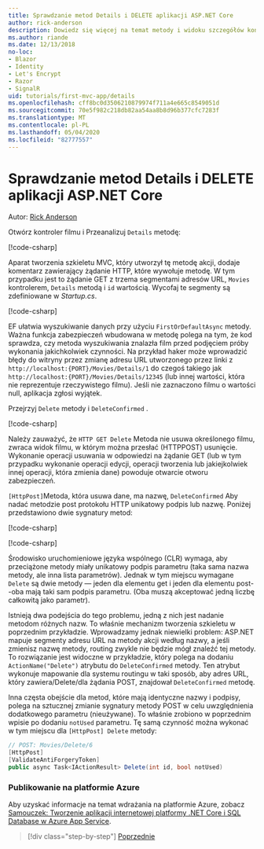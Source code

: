 ```yaml
---
title: Sprawdzanie metod Details i DELETE aplikacji ASP.NET Core
author: rick-anderson
description: Dowiedz się więcej na temat metody i widoku szczegółów kontrolera w podstawowej aplikacji ASP.NET Core MVC.
ms.author: riande
ms.date: 12/13/2018
no-loc:
- Blazor
- Identity
- Let's Encrypt
- Razor
- SignalR
uid: tutorials/first-mvc-app/details
ms.openlocfilehash: cff8bc0d3506210879974f711a4e665c8549051d
ms.sourcegitcommit: 70e5f982c218db82aa54aa8b8d96b377cfc7283f
ms.translationtype: MT
ms.contentlocale: pl-PL
ms.lasthandoff: 05/04/2020
ms.locfileid: "82777557"
---
```

# <a name="examine-the-details-and-delete-methods-of-an-aspnet-core-app"></a>Sprawdzanie metod Details i DELETE aplikacji ASP.NET Core

Autor: [Rick Anderson](https://twitter.com/RickAndMSFT)

Otwórz kontroler filmu i Przeanalizuj `Details` metodę:

[!code-csharp[](start-mvc/sample/MvcMovie22/Controllers/MoviesController.cs?name=snippet_details)]

Aparat tworzenia szkieletu MVC, który utworzył tę metodę akcji, dodaje komentarz zawierający żądanie HTTP, które wywołuje metodę. W tym przypadku jest to żądanie GET z trzema segmentami adresów URL, `Movies` kontrolerem, `Details` metodą i `id` wartością. Wycofaj te segmenty są zdefiniowane w *Startup.cs*.

[!code-csharp[](start-mvc/sample/MvcMovie3/Startup.cs?highlight=5&name=snippet_1)]

EF ułatwia wyszukiwanie danych przy użyciu `FirstOrDefaultAsync` metody. Ważna funkcja zabezpieczeń wbudowana w metodę polega na tym, że kod sprawdza, czy metoda wyszukiwania znalazła film przed podjęciem próby wykonania jakichkolwiek czynności. Na przykład haker może wprowadzić błędy do witryny przez zmianę adresu URL utworzonego przez linki z `http://localhost:{PORT}/Movies/Details/1` do czegoś takiego jak `http://localhost:{PORT}/Movies/Details/12345` (lub innej wartości, która nie reprezentuje rzeczywistego filmu). Jeśli nie zaznaczono filmu o wartości null, aplikacja zgłosi wyjątek.

Przejrzyj `Delete` metody i `DeleteConfirmed` .

[!code-csharp[](start-mvc/sample/MvcMovie22/Controllers/MoviesController.cs?name=snippet_delete)]

Należy zauważyć, że `HTTP GET Delete` Metoda nie usuwa określonego filmu, zwraca widok filmu, w którym można przesłać (HTTPPOST) usunięcie. Wykonanie operacji usuwania w odpowiedzi na żądanie GET (lub w tym przypadku wykonanie operacji edycji, operacji tworzenia lub jakiejkolwiek innej operacji, która zmienia dane) powoduje otwarcie otworu zabezpieczeń.

`[HttpPost]`Metoda, która usuwa dane, ma nazwę, `DeleteConfirmed` Aby nadać metodzie post protokołu HTTP unikatowy podpis lub nazwę. Poniżej przedstawiono dwie sygnatury metod:

[!code-csharp[](start-mvc/sample/MvcMovie/Controllers/MoviesController.cs?name=snippet_delete2)]

[!code-csharp[](start-mvc/sample/MvcMovie/Controllers/MoviesController.cs?name=snippet_delete3)]

Środowisko uruchomieniowe języka wspólnego (CLR) wymaga, aby przeciążone metody miały unikatowy podpis parametru (taka sama nazwa metody, ale inna lista parametrów). Jednak w tym miejscu wymagane `Delete` są dwie metody — jeden dla elementu get i jeden dla elementu post--oba mają taki sam podpis parametru. (Oba muszą akceptować jedną liczbę całkowitą jako parametr).

Istnieją dwa podejścia do tego problemu, jedną z nich jest nadanie metodom różnych nazw. To właśnie mechanizm tworzenia szkieletu w poprzednim przykładzie. Wprowadzamy jednak niewielki problem: ASP.NET mapuje segmenty adresu URL na metody akcji według nazwy, a jeśli zmienisz nazwę metody, routing zwykle nie będzie mógł znaleźć tej metody. To rozwiązanie jest widoczne w przykładzie, który polega na dodaniu `ActionName("Delete")` atrybutu do `DeleteConfirmed` metody. Ten atrybut wykonuje mapowanie dla systemu routingu w taki sposób, aby adres URL, który zawiera/Delete/dla żądania POST, znajdował `DeleteConfirmed` metodę.

Inna częsta obejście dla metod, które mają identyczne nazwy i podpisy, polega na sztucznej zmianie sygnatury metody POST w celu uwzględnienia dodatkowego parametru (nieużywane). To właśnie zrobiono w poprzednim wpisie po dodaniu `notUsed` parametru. Tę samą czynność można wykonać w tym miejscu dla `[HttpPost] Delete` metody:

```csharp
// POST: Movies/Delete/6
[HttpPost]
[ValidateAntiForgeryToken]
public async Task<IActionResult> Delete(int id, bool notUsed)
```

### <a name="publish-to-azure"></a>Publikowanie na platformie Azure

Aby uzyskać informacje na temat wdrażania na platformie Azure, zobacz [Samouczek: Tworzenie aplikacji internetowej platformy .NET Core i SQL Database w Azure App Service](/azure/app-service/app-service-web-tutorial-dotnetcore-sqldb).

> [!div class="step-by-step"]
> [Poprzednie](validation.md)
